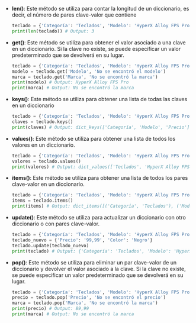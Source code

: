 

- **len()**: Este método se utiliza para contar la longitud de un diccionario, es decir, el número de pares clave-valor que contiene

  ```python
  teclado = {'Categoría': 'Teclados', 'Modelo': 'HyperX Alloy FPS Pro', 'Precio': '89,99'}
  print(len(teclado)) # Output: 3
  ```

- **get()**: Este método se utiliza para obtener el valor asociado a una clave en un diccionario. Si la clave no existe, se puede especificar un valor predeterminado que se devolverá en su lugar.

  ```python
  teclado = {'Categoría': 'Teclados', 'Modelo': 'HyperX Alloy FPS Pro', 'Precio': '89,99'}
  modelo = teclado.get('Modelo', 'No se encontró el modelo')
  marca = teclado.get('Marca', 'No se encontró la marca')
  print(modelo) # Output: HyperX Alloy FPS Pro
  print(marca) # Output: No se encontró la marca
  ```

- **keys()**: Este método se utiliza para obtener una lista de todas las claves en un diccionario

  ```python
  teclado = {'Categoría': 'Teclados', 'Modelo': 'HyperX Alloy FPS Pro', 'Precio': '89,99'}
  claves = teclado.keys()
  print(claves) # Output: dict_keys(['Categoría', 'Modelo', 'Precio'])
  ```

- **values()**: Este método se utiliza para obtener una lista de todos los valores en un diccionario. 

  ```python
  teclado = {'Categoría': 'Teclados', 'Modelo': 'HyperX Alloy FPS Pro', 'Precio': '89,99'}
  valores = teclado.values()
  print(valores) # Output: dict_values(['Teclados', 'HyperX Alloy FPS Pro', '89,99'])
  ```

- **items()**: Este método se utiliza para obtener una lista de todos los pares clave-valor en un diccionario.

  ```python
  teclado = {'Categoría': 'Teclados', 'Modelo': 'HyperX Alloy FPS Pro', 'Precio': '89,99'}
  items = teclado.items()
  print(items) # Output: dict_items([('Categoría', 'Teclados'), ('Modelo', 'HyperX Alloy FPS Pro'), ('Precio', '89,99')])
  ```

- **update()**: Este método se utiliza para actualizar un diccionario con otro diccionario o con pares clave-valor.

  ```python
  teclado = {'Categoría': 'Teclados', 'Modelo': 'HyperX Alloy FPS Pro', 'Precio': '89,99'}
  teclado_nuevo = {'Precio': '99,99', 'Color': 'Negro'}
  teclado.update(teclado_nuevo)
  print(teclado) # Output: {'Categoría': 'Teclados', 'Modelo': 'HyperX Alloy FPS Pro', 'Precio': '99,99', 'Color': 'Negro'}
  ```

- **pop()**: Este método se utiliza para eliminar un par clave-valor de un diccionario y devolver el valor asociado a la clave. Si la clave no existe, se puede especificar un valor predeterminado que se devolverá en su lugar.

  ```python
  teclado = {'Categoría': 'Teclados', 'Modelo': 'HyperX Alloy FPS Pro', 'Precio': '89,99'}
  precio = teclado.pop('Precio', 'No se encontró el precio')
  marca = teclado.pop('Marca', 'No se encontró la marca')
  print(precio) # Output: 89,99
  print(marca) # Output: No se encontró la marca
  ```
